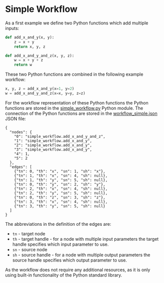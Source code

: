 # Simple Workflow
As a first example we define two Python functions which add multiple inputs: 
```python
def add_x_and_y(x, y):
    z = x + y
    return x, y, z

def add_x_and_y_and_z(x, y, z):
    w = x + y + z
    return w
```
These two Python functions are combined in the following example workflow:
```python
x, y, z = add_x_and_y(x=1, y=2)
w = add_x_and_y_and_z(x=x, y=y, z=z)
```
For the workflow representation of these Python functions the Python functions are stored in the [simple_workflow.py](simple_workflow.py)
Python module. The connection of the Python functions are stored in the [workflow_simple.json](workflow_simple.json) 
JSON file:
```
{
  "nodes": {
    "0": "simple_workflow.add_x_and_y_and_z",
    "1": "simple_workflow.add_x_and_y",
    "2": "simple_workflow.add_x_and_y",
    "3": "simple_workflow.add_x_and_y",
    "4": 1,
    "5": 2
  },
  "edges": [
    {"tn": 0, "th": "x", "sn": 1, "sh": "x"},
    {"tn": 1, "th": "x", "sn": 4, "sh": null},
    {"tn": 1, "th": "y", "sn": 5, "sh": null},
    {"tn": 0, "th": "y", "sn": 2, "sh": "y"},
    {"tn": 2, "th": "x", "sn": 4, "sh": null},
    {"tn": 2, "th": "y", "sn": 5, "sh": null},
    {"tn": 0, "th": "z", "sn": 3, "sh": "z"},
    {"tn": 3, "th": "x", "sn": 4, "sh": null},
    {"tn": 3, "th": "y", "sn": 5, "sh": null}
  ]
}
```
The abbreviations in the definition of the edges are:
* `tn` - target node 
* `th` - target handle - for a node with multiple input parameters the target handle specifies which input parameter to use.
* `sn` - source node 
* `sh` - source handle - for a node with multiple output parameters the source handle specifies which output parameter to use.

As the workflow does not require any additional resources, as it is only using built-in functionality of the Python standard 
library.
